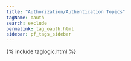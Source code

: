 ```yaml
---
title: "Authorization/Authentication Topics"
tagName: oauth
search: exclude
permalink: tag_oauth.html
sidebar: pf_tags_sidebar
---
```

{% include taglogic.html %}